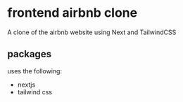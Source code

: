# frontend airbnb clone

A clone of the airbnb website using Next and TailwindCSS

## packages
uses the following:
- nextjs
- tailwind css

